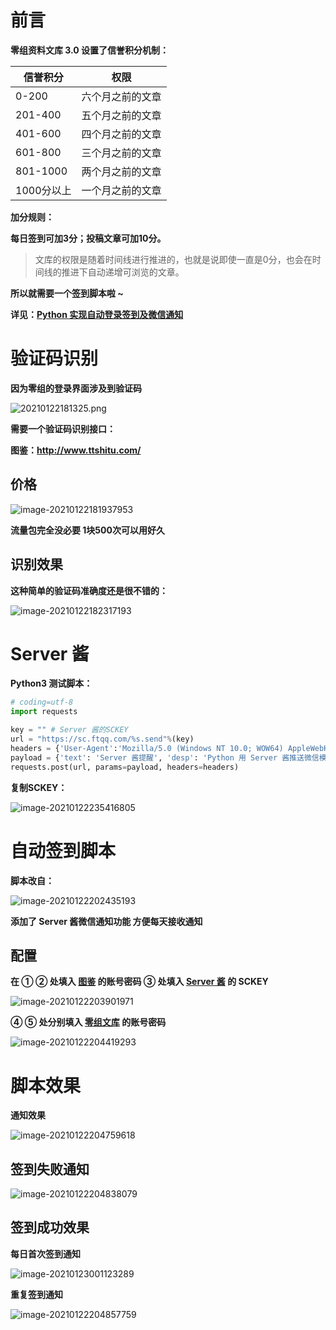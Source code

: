 # 前言

**零组资料文库 3.0 设置了信誉积分机制：**

| 信誉积分   | 权限             |
| ---------- | ---------------- |
| 0-200      | 六个月之前的文章 |
| 201-400    | 五个月之前的文章 |
| 401-600    | 四个月之前的文章 |
| 601-800    | 三个月之前的文章 |
| 801-1000   | 两个月之前的文章 |
| 1000分以上 | 一个月之前的文章 |

**加分规则：**

**每日签到可加3分；投稿文章可加10分。**

> 文库的权限是随着时间线进行推进的，也就是说即使一直是0分，也会在时间线的推进下自动递增可浏览的文章。

**所以就需要一个签到脚本啦 ~**

**详见：[Python 实现自动登录签到及微信通知](https://www.lintstar.top/2021/01/5bf799f.html)**

# 验证码识别

**因为零组的登录界面涉及到验证码**

![20210122181325.png](https://qiniuyun.lintstar.top/hexo/20210122181325.png)

**需要一个验证码识别接口：**

**图鉴：http://www.ttshitu.com/**

## 价格

![image-20210122181937953](https://qiniuyun.lintstar.top/hexo/20210122181937.png)

**流量包完全没必要 1块500次可以用好久**

## 识别效果

**这种简单的验证码准确度还是很不错的：**

![image-20210122182317193](https://qiniuyun.lintstar.top/hexo/20210122182317.png)

# Server 酱

**Python3 测试脚本：**

```python
# coding=utf-8
import requests

key = "" # Server 酱的SCKEY
url = "https://sc.ftqq.com/%s.send"%(key)
headers = {'User-Agent':'Mozilla/5.0 (Windows NT 10.0; WOW64) AppleWebKit/537.36 (KHTML, like Gecko) Chrome/62.0.3202.94 Safari/537.36'}
payload = {'text': 'Server 酱提醒', 'desp': 'Python 用 Server 酱推送微信模板消息'}
requests.post(url, params=payload, headers=headers)
```

**复制SCKEY：**

![image-20210122235416805](https://qiniuyun.lintstar.top/hexo/20210122235416.png)

# 自动签到脚本

**脚本改自：**

![image-20210122202435193](https://qiniuyun.lintstar.top/hexo/20210122202435.png)

**添加了 Server 酱微信通知功能 方便每天接收通知**

## 配置

**在 ① ② 处填入 [图鉴](http://www.ttshitu.com/) 的账号密码 ③ 处填入 [Server 酱](http://sc.ftqq.com/?c=code) 的 SCKEY**

![image-20210122203901971](https://qiniuyun.lintstar.top/hexo/20210122203901.png)

**④ ⑤ 处分别填入 [零组文库](https://wiki.0-sec.org/#/login) 的账号密码**

![image-20210122204419293](https://qiniuyun.lintstar.top/hexo/20210122204419.png)

# 脚本效果

**通知效果**

![image-20210122204759618](https://qiniuyun.lintstar.top/hexo/20210122204759.png)

## 签到失败通知

![image-20210122204838079](https://qiniuyun.lintstar.top/hexo/20210122204838.png)

## 签到成功效果

**每日首次签到通知**

![image-20210123001123289](https://qiniuyun.lintstar.top/hexo/20210123001123.png)

**重复签到通知**

![image-20210122204857759](https://qiniuyun.lintstar.top/hexo/20210122204857.png)
